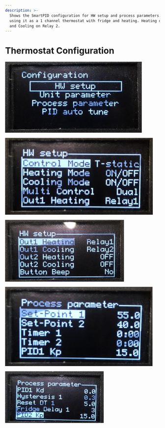 ```yaml
---
description: >-
  Shows the SmartPID configuration for HW setup and process parameters when
  using it as a 1 channel thermostat with fridge and heating. Heating on Relay 1
  and Cooling on Relay 2.
---
```


# Thermostat Configuration

![](../../.gitbook/assets/image%20%2828%29.png)

![](../../.gitbook/assets/image%20%2870%29.png)

![](../../.gitbook/assets/image%20%2873%29.png)

![](../../.gitbook/assets/image%20%2812%29.png)

![](../../.gitbook/assets/image%20%2869%29.png)



